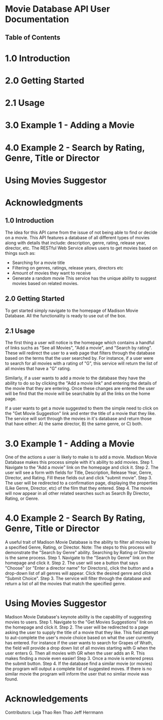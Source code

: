 
# Movie Database API User Documentation

## Table of Contents
# 1.0 Introduction
# 2.0 Getting Started
# 2.1 Usage
# 3.0 Example 1 - Adding a Movie
# 4.0 Example 2 - Search by Rating, Genre, Title or Director
# Using Movies Suggestor
# Acknowledgments

## 1.0 Introduction
The idea for this API came from the issue of not being able to find or decide on a movie. This API features a database of all different types of movies along with details that include: description, genre, rating, release year, director, etc. The RESTful Web Service allows users to get movies based on things such as: 
* Searching for a movie title
* Filtering on genres, ratings, release years, directors etc
* Amount of movies they want to receive 
* Generate a random movie
This service has the unique ability to suggest movies based on related movies. 

## 2.0 Getting Started
To get started simply navigate to the homepage of Madison Movie Database. All the functionality is ready to use out of the box. 

## 2.1 Usage 
The first thing a user will notice is the homepage which contains a handful of links suchs as "See all Movies", "Add a movie", and "Search by rating". These will redirect the user to a web page that filters through the database based on the terms that the user searched by. For instance, if a user were to search for all movies with a rating of "G", this service will return the list of all movies that have a "G"  rating. 

Similarly, if a user wants to add a movie to the database they have the ability to do so by clicking the "Add a movie link" and entering the details of the movie that they are entering. Once these changes are entered the user will be find that the movie will be searchable by all the links on the home page. 

If a user wants to get a movie suggested to them the simple need to click on the "Get Movie Suggestion" link and enter the title of a movie that they like. The service will sort through the movies in it's database and return those that have either: A) the same director, B) the same genre, or C) both. 

# 3.0 Example 1 - Adding a Movie
One of the actions a user is likely to make is to add a movie. Madison Movie Database makes this process simple with it's ability to add movies. 
Step 1. Navigate to the "Add a movie" link on the homepage and click it.
Step 2. The user will see a form with fields for Title, Description, Release Year, Genre, Director, and Rating. Fill these fields out and click "submit movie".
Step 3. The user will be redirected to a confirmation page, displaying the properties (Like Genre, Director, etc) of the film that they entered. 
Step 4. The movie will now appear in all other related searches such as Search By Director, Rating, or Genre.

# 4.0 Example 2 - Search By Rating, Genre, Title or Director
A useful trait of Madison Movie Database is the ability to filter all movies by a specified Genre, Rating, or Director. 
Note: The steps to this process will demonstrate the "Search by Genre" ability. Searching by Rating or Director is the same process. 
Step 1. Navigate to the "Search by Genre" link on the homepage and click it. 
Step 2. The user will see a button that says "Choose" (or "Enter a director name" for Directors), click the button and a drop-down list of all genres will appear. Click the desired genre and click "Submit Choice".
Step 3. The service will filter through the database and return a list of all the movies that match the specified genre.

# Using Movies Suggestor
Madison Movie Database's keynote ability is the capability of suggesting movies to users. 
Step 1. Navigate to the "Get Movies Suggestions" link on the homepage and click it. 
Step 2. The user will be redirected to a page asking the user to supply the title of a movie that they like. This field attempt to aut-complete the user's movie choice based on what the user currently has entered. For instance if the user wants to search for Grapes of Wrath, the field will provide a drop down list of all movies starting with G when the user enters G. Then all movies with GR when the user adds an R. This makes finding a movie even easier!
Step 3. Once a movie is entered press the submit button. 
Step 4. If the database find a similar movie (or movies) the program will output a complete list of suggested moves. If there is no similar movie the program will inform the user that no simliar movie was found. 

# Acknowledgements
Contributors:
Leja Thao
Ren Thao
Jeff Herrmann








